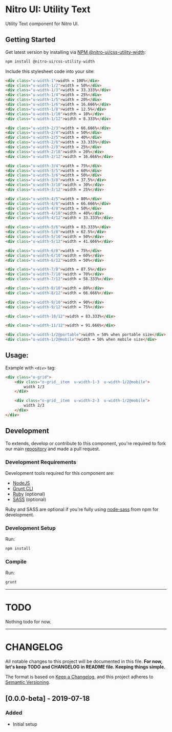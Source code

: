 # Nitro UI: Utility Text

Utility Text component for Nitro UI.

## Getting Started

Get latest version by installing via [NPM @nitro-ui/css-utility-width](https://www.npmjs.com/package/@nitro-ui/css-utility-width):

```sh
npm install @nitro-ui/css-utility-width
```

Include this stylesheet code into your site:

```html
<div class="u-width-1">width = 100%</div>
<div class="u-width-1/2">width = 50%</div>
<div class="u-width-1/3">width = 33.333%</div>
<div class="u-width-1/4">width = 25%</div>
<div class="u-width-1/5">width = 20%</div>
<div class="u-width-1/6">width = 16.666%</div>
<div class="u-width-1/8">width = 12.5%</div>
<div class="u-width-1/10">width = 10%</div>
<div class="u-width-1/12">width = 8.333%</div>

<div class="u-width-2/3">width = 66.666%</div>
<div class="u-width-2/4">width = 50%</div>
<div class="u-width-2/5">width = 40%</div>
<div class="u-width-2/6">width = 33.333%</div>
<div class="u-width-2/8">width = 25%</div>
<div class="u-width-2/10">width = 20%</div>
<div class="u-width-2/12">width = 16.666%</div>

<div class="u-width-3/4">width = 75%</div>
<div class="u-width-3/5">width = 60%</div>
<div class="u-width-3/6">width = 50%</div>
<div class="u-width-3/8">width = 37.5%</div>
<div class="u-width-3/10">width = 30%</div>
<div class="u-width-3/12">width = 25%</div>

<div class="u-width-4/5">width = 80%</div>
<div class="u-width-4/6">width = 66.666%</div>
<div class="u-width-4/8">width = 50%</div>
<div class="u-width-4/10">width = 40%</div>
<div class="u-width-4/12">width = 33.333%</div>

<div class="u-width-5/6">width = 83.333%</div>
<div class="u-width-5/8">width = 62.5%</div>
<div class="u-width-5/10">width = 50%</div>
<div class="u-width-5/12">width = 41.666%</div>

<div class="u-width-6/8">width = 75%</div>
<div class="u-width-6/10">width = 60%</div>
<div class="u-width-6/12">width = 50%</div>

<div class="u-width-7/8">width = 87.5%</div>
<div class="u-width-7/10">width = 70%</div>
<div class="u-width-7/12">width = 58.333%</div>

<div class="u-width-8/10">width = 80%</div>
<div class="u-width-8/12">width = 66.666%</div>

<div class="u-width-9/10">width = 90%</div>
<div class="u-width-9/12">width = 75%</div>

<div class="u-width-10/12">width = 83.333%</div>

<div class="u-width-11/12">width = 91.666%</div>

<div class="u-width-1/2@portable">width = 50% when portable size</div>
<div class="u-width-1/2@mobile">width = 50% when mobile size</div>
```

## Usage:

Example with `<div>` tag:

```html
<div class="o-grid">
    <div class="o-grid__item  u-width-1-3  u-width-1/2@mobile">
        width 1/3
    </div>

    <div class="o-grid__item  u-width-2-3  u-width-1/2@mobile">
        width 2/3
    </div>
</div>
```

## Development

To extends, develop or contribute to this component, you're required to fork our main [repository](https://github.com/icarasia-engineering/nitro-ui) and made a pull request.

### Development Requirements

Development tools required for this component are:

- [NodeJS](https://nodejs.org/en/)
- [Grunt CLI](https://gruntjs.com)
- [Ruby](https://www.ruby-lang.org/en/) (optional)
- [SASS](https://sass-lang.com) (optional)

Ruby and SASS are optional if you're fully using [node-sass](https://github.com/sass/node-sass) from npm for development.

### Development Setup

Run:

```sh
npm install
```

### Compile

Run:

```sh
grunt
```
---

# TODO

Nothing todo for now.

---

# CHANGELOG

All notable changes to this project will be documented in this file. **For now, let's keep TODO and CHANGELOG in README file. Keeping things simple.**

The format is based on [Keep a Changelog](https://keepachangelog.com/en/1.0.0/),
and this project adheres to [Semantic Versioning](https://semver.org/spec/v2.0.0.html).

## [0.0.0-beta] - 2019-07-18
### Added
- Initial setup
